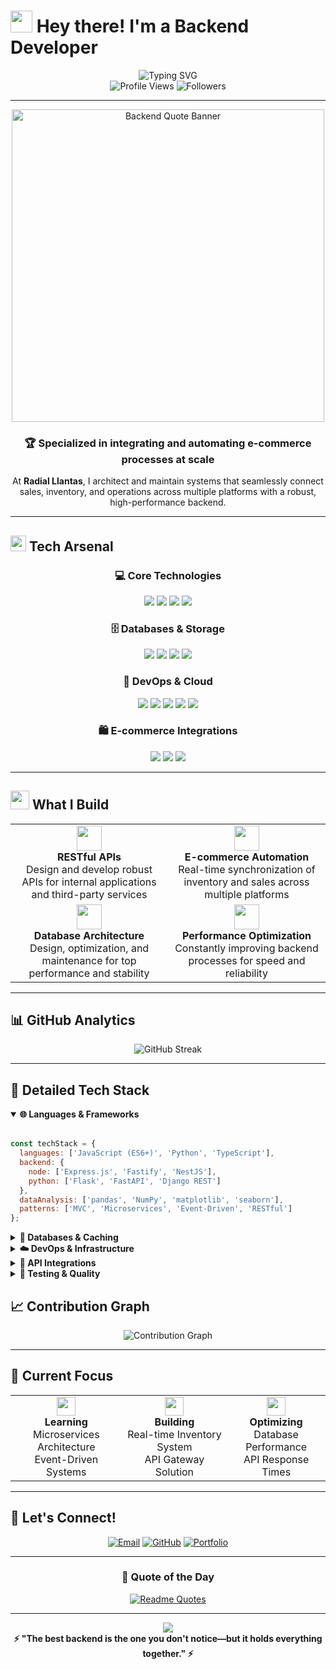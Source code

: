 # <img src="https://raw.githubusercontent.com/Tarikul-Islam-Anik/Animated-Fluent-Emojis/master/Emojis/Hand%20gestures/Waving%20Hand.gif" width="35px"> Hey there! I'm a Backend Developer

<div align="center">
  <img src="https://readme-typing-svg.demolab.com?font=Fira+Code&weight=600&size=28&duration=4000&pause=1000&color=6366F1&center=true&vCenter=true&repeat=infinity&width=700&lines=Backend+Developer+%7C+E-commerce+Specialist; Building+Scalable+Systems+at+Radial+Llantas;API+Integration+%7C+Automation+Expert" alt="Typing SVG" />
</div>

<div align="center">
  <img src="https://komarev.com/ghpvc/?username=Riukendozxz00&label=Profile%20Views&color=6366f1&style=for-the-badge" alt="Profile Views" />
  <img src="https://img.shields.io/github/followers/Riukendozxz00?label=Followers&style=for-the-badge&color=22c55e" alt="Followers" />
</div>

---

<p align="center">
  <img src="https://github.com/user-attachments/assets/12375e3f-33a6-4e73-a8e4-8c9f4ae22b59" width="500" alt="Backend Quote Banner" />
</p>

<div align="center">
  
  ### 🏆 Specialized in integrating and automating **e-commerce** processes at scale
  
  At **Radial Llantas**, I architect and maintain systems that seamlessly connect sales, inventory, and operations across multiple platforms with a robust, high-performance backend.
  
</div>

---

## <img src="https://media2.giphy.com/media/QssGEmpkyEOhBCb7e1/giphy.gif?cid=ecf05e47a0n3gi1bfqntqmob8g9aid1oyj2wr3ds3mg700bl&rid=giphy.gif" width="25px"> Tech Arsenal

<div align="center">

### 💻 Core Technologies
<p>
  <img src="https://img.shields.io/badge/Node.js-339933?style=for-the-badge&logo=node.js&logoColor=white" />
  <img src="https://img.shields.io/badge/Python-3776AB?style=for-the-badge&logo=python&logoColor=white" />
  <img src="https://img.shields.io/badge/JavaScript-F7DF1E?style=for-the-badge&logo=javascript&logoColor=black" />
  <img src="https://img.shields.io/badge/TypeScript-007ACC?style=for-the-badge&logo=typescript&logoColor=white" />
</p>

### 🗄️ Databases & Storage
<p>
  <img src="https://img.shields.io/badge/MySQL-4479A1?style=for-the-badge&logo=mysql&logoColor=white" />
  <img src="https://img.shields.io/badge/MongoDB-47A248?style=for-the-badge&logo=mongodb&logoColor=white" />
  <img src="https://img.shields.io/badge/Redis-DC382D?style=for-the-badge&logo=redis&logoColor=white" />
  <img src="https://img.shields.io/badge/Firebase-FFCA28?style=for-the-badge&logo=firebase&logoColor=black" />
</p>

### 🚀 DevOps & Cloud
<p>
  <img src="https://img.shields.io/badge/Docker-2496ED?style=for-the-badge&logo=docker&logoColor=white" />
  <img src="https://img.shields.io/badge/Nginx-009639?style=for-the-badge&logo=nginx&logoColor=white" />
  <img src="https://img.shields.io/badge/AWS-232F3E?style=for-the-badge&logo=amazon-aws&logoColor=white" />
  <img src="https://img.shields.io/badge/DigitalOcean-0080FF?style=for-the-badge&logo=digitalocean&logoColor=white" />
  <img src="https://img.shields.io/badge/GitHub_Actions-2088FF?style=for-the-badge&logo=github-actions&logoColor=white" />
</p>

### 🛍️ E-commerce Integrations
<p>
  <img src="https://img.shields.io/badge/Shopify-7AB55C?style=for-the-badge&logo=shopify&logoColor=white" />
  <img src="https://img.shields.io/badge/Amazon-FF9900?style=for-the-badge&logo=amazon&logoColor=white" />
  <img src="https://img.shields.io/badge/Mercado_Libre-FFE600?style=for-the-badge&logo=mercadolibre&logoColor=black" />
</p>

</div>

---

## <img src="https://media.giphy.com/media/WUlplcMpOCEmTGBtBW/giphy.gif" width="30"> What I Build

<table>
  <tr>
    <td align="center" width="50%">
      <img src="https://raw.githubusercontent.com/Tarikul-Islam-Anik/Animated-Fluent-Emojis/master/Emojis/Objects/Electric%20Plug.gif" width="40px">
      <br><strong>RESTful APIs</strong><br>
      Design and develop robust APIs for internal applications and third-party services
    </td>
    <td align="center" width="50%">
      <img src="https://raw.githubusercontent.com/Tarikul-Islam-Anik/Animated-Fluent-Emojis/master/Emojis/Objects/Package.gif" width="40px">
      <br><strong>E-commerce Automation</strong><br>
      Real-time synchronization of inventory and sales across multiple platforms
    </td>
  </tr>
  <tr>
    <td align="center" width="50%">
      <img src="https://raw.githubusercontent.com/Tarikul-Islam-Anik/Animated-Fluent-Emojis/master/Emojis/Objects/Card%20File%20Box.gif" width="40px">
      <br><strong>Database Architecture</strong><br>
      Design, optimization, and maintenance for top performance and stability
    </td>
    <td align="center" width="50%">
      <img src="https://raw.githubusercontent.com/Tarikul-Islam-Anik/Animated-Fluent-Emojis/master/Emojis/Travel%20and%20places/Rocket.gif" width="40px">
      <br><strong>Performance Optimization</strong><br>
      Constantly improving backend processes for speed and reliability
    </td>
  </tr>
</table>

---

## 📊 GitHub Analytics

<div align="center">
  <img src="https://streak-stats.demolab.com/?user=Riukendozxz00&theme=radical&hide_border=false&stroke=6366f1&ring=6366f1&fire=ef4444&currStreakNum=ffffff&sideNums=ffffff&currStreakLabel=6366f1&sideLabels=9ca3af&dates=9ca3af" alt="GitHub Streak" />
</div>

---

## 🔧 Detailed Tech Stack

<details open>
<summary><b>🌐 Languages & Frameworks</b></summary>
<br>

```javascript
const techStack = {
  languages: ['JavaScript (ES6+)', 'Python', 'TypeScript'],
  backend: {
    node: ['Express.js', 'Fastify', 'NestJS'],
    python: ['Flask', 'FastAPI', 'Django REST']
  },
  dataAnalysis: ['pandas', 'NumPy', 'matplotlib', 'seaborn'],
  patterns: ['MVC', 'Microservices', 'Event-Driven', 'RESTful']
};
```
</details>

<details>
<summary><b>💾 Databases & Caching</b></summary>
<br>

- **Relational:** MySQL, PostgreSQL, SQLite
- **NoSQL:** MongoDB, Firebase Realtime Database, DynamoDB
- **In-Memory:** Redis, Memcached
- **ORMs:** Sequelize, Prisma, TypeORM
</details>

<details>
<summary><b>☁️ DevOps & Infrastructure</b></summary>
<br>

| Category | Technologies |
|----------|-------------|
| **Containerization** | Docker, Docker Compose, Kubernetes |
| **Process Management** | PM2, Supervisor, systemd |
| **Web Servers** | Nginx, Apache, Caddy |
| **CI/CD** | GitHub Actions, Jenkins, GitLab CI |
| **Monitoring** | Grafana, Prometheus, New Relic, DataDog |
| **Cloud Platforms** | AWS (EC2, S3, Lambda), DigitalOcean, Heroku |
</details>

<details>
<summary><b>🔌 API Integrations</b></summary>
<br>

- **E-commerce:** Shopify (GraphQL & REST), Amazon SP-API, Mercado Libre API
- **Payment:** Stripe, PayPal, MercadoPago
- **Shipping:** FedEx, UPS, DHL APIs
- **Communication:** Twilio, SendGrid, WhatsApp Business API
</details>

<details>
<summary><b>🧪 Testing & Quality</b></summary>
<br>

```yaml
testing:
  unit: [Jest, Mocha, Chai, pytest]
  integration: [Supertest, Newman]
  api: [Postman, Insomnia, Thunder Client]
  automation: [Selenium, Puppeteer, Playwright]
  monitoring: [Sentry, LogRocket, Rollbar]
```
</details>


## 📈 Contribution Graph

<div align="center">
  <img src="https://github-readme-activity-graph.vercel.app/graph?username=Riukendozxz00&theme=radical&bg_color=1a1b27&color=6366f1&line=ef4444&point=22c55e&area=true&hide_border=false" alt="Contribution Graph" />
</div>

---

## 🎯 Current Focus

<div align="center">
<table>
  <tr>
    <td align="center">
      <img src="https://raw.githubusercontent.com/Tarikul-Islam-Anik/Animated-Fluent-Emojis/master/Emojis/Objects/Books.gif" width="30px">
      <br><b>Learning</b><br>
      Microservices Architecture<br>
      Event-Driven Systems
    </td>
    <td align="center">
      <img src="https://raw.githubusercontent.com/Tarikul-Islam-Anik/Animated-Fluent-Emojis/master/Emojis/Objects/Hammer%20and%20Wrench.gif" width="30px">
      <br><b>Building</b><br>
      Real-time Inventory System<br>
      API Gateway Solution
    </td>
    <td align="center">
      <img src="https://raw.githubusercontent.com/Tarikul-Islam-Anik/Animated-Fluent-Emojis/master/Emojis/Objects/Light%20Bulb.gif" width="30px">
      <br><b>Optimizing</b><br>
      Database Performance<br>
      API Response Times
    </td>
  </tr>
</table>
</div>

---

## 🤝 Let's Connect!

<div align="center">
  
[![Email](https://img.shields.io/badge/Email-ing.ddortiz@gmail.com-EA4335?style=for-the-badge&logo=gmail&logoColor=white)](mailto:ing.ddortiz@gmail.com)
[![GitHub](https://img.shields.io/badge/GitHub-Follow-181717?style=for-the-badge&logo=github&logoColor=white)](https://github.com/Riukendozxz00)
[![Portfolio](https://img.shields.io/badge/Portfolio-Visit-6366F1?style=for-the-badge&logo=google-chrome&logoColor=white)](https://privietWeb.com)

</div>

---

<div align="center">
  
### 💭 Quote of the Day
[![Readme Quotes](https://quotes-github-readme.vercel.app/api?type=horizontal&theme=radical)](https://github.com/piyushsuthar/github-readme-quotes)

</div>

---

<div align="center">
  <img src="https://capsule-render.vercel.app/api?type=waving&color=gradient&customColorList=6,11,20&height=150&section=footer&text=Thanks%20for%20visiting!&fontSize=24&fontColor=fff&animation=twinkling&fontAlignY=75" />
</div>

<div align="center">
  <b>⚡ "The best backend is the one you don't notice—but it holds everything together." ⚡</b>
</div>
